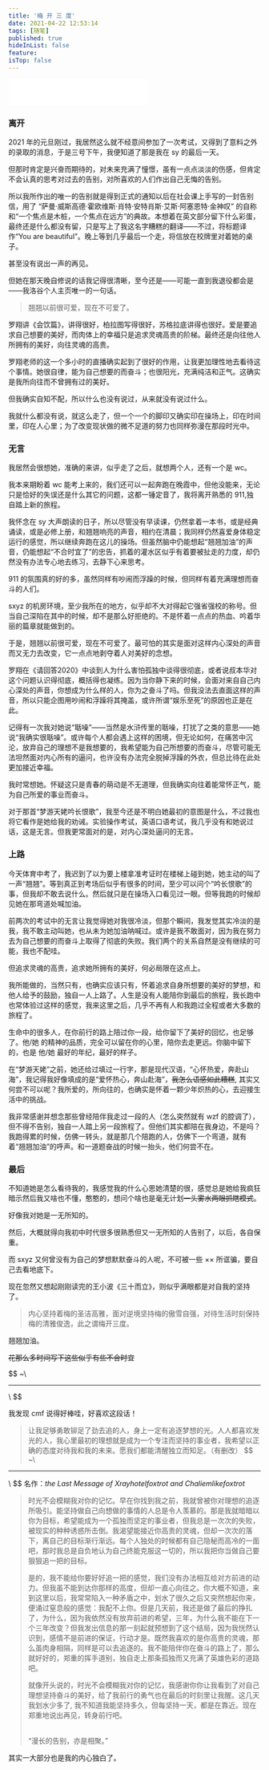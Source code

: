 ```yaml
---
title: '梅 开 三 度'
date: 2021-04-22 12:53:14
tags: [随笔]
published: true
hideInList: false
feature: 
isTop: false
---
```

<iframe frameborder="no" border="0" marginwidth="0" marginheight="0" width=280 height=52 src="//music.163.com/outchain/player?type=2&id=167870&auto=0&height=32"></iframe>

### 离开

2021 年的元旦刚过，我居然这么就不经意间参加了一次考试，又得到了意料之外的录取的消息，于是三号下午，我便知道了那是我在 sy 的最后一天。

但那时肯定是兴奋而期待的，对未来充满了憧憬，虽有一点点淡淡的伤感，但肯定不会认真的思考对过去的告别，对所喜欢的人们作出自己无悔的告别。

所以我所作出的唯一的告别就是得到正式的通知以后在社会课上手写的一封告别信，用了 “萨曼·威斯高德·霍欧维斯·肖特·安特肖斯·艾斯·阿塞恩特·金神叹” 的自称和“一个焦点是木桩，一个焦点在远方”的典故。本想着在英文部分留下什么彩蛋，最终还是什么都没有留，只是写上了我这名字糟糕的翻译——不过，将标题译作“You are beautiful”。晚上等到几乎最后一个走，将信放在校牌里对着她的桌子。

甚至没有说出一声的再见。

但她在那天晚自修说的话我记得很清晰，至今还是——可能一直到我退役都会是——我洛谷个人主页唯一的一句话。

> 翘翘以前很可爱，现在不可爱了。

罗翔讲《会饮篇》，讲得很好，柏拉图写得很好，苏格拉底讲得也很好。爱是要追求自己想要的美好，而肉体上的幸福只是追求灵魂高贵的阶梯。最终还是向往他人所拥有的美好，向往灵魂的高贵。

罗翔老师的这一个多小时的直播确实起到了很好的作用，让我更加理性地去看待这个事情。她很自律，能为自己想要的而奋斗；也很阳光，充满纯洁和正气。这确实是我所向往而不曾拥有过的美好。

但我确实自知不配，所以什么也没有说过，从来就没有说过什么。

我就什么都没有说，就这么走了，但一个一个的脚印又确实印在操场上，印在时间里，印在人心里；为了改变现状做的微不足道的努力也同样弥漫在那段时光中。
### 无言

我居然会很想她，准确的来讲，似乎走了之后，就想两个人，还有一个是 wc。

我本来期盼着 wc 能考上来的，我们还可以一起奔跑在晚霞中，但他没能来，无论只是恰好的失误还是什么其它的问题，这都一锤定音了，我将离开熟悉的 911,独自踏上新的旅程。

我怀念在 sy 大声朗读的日子，所以尽管没有早读课，仍然拿着一本书，或是经典诵读，或是必修上册，和翘翘响亮的声音，相约在清晨；我同样仍然喜爱身体稳定运行的感觉，所以继续奔跑在这儿的操场。但虽然脑中仍能想起“翘翘加油”的声音，仍能想起“不合时宜了”的忠告，抓着的灌水区似乎有着要被扯走的力度，却仍然没有办法专心地去练习，去静下心来思考。

911 的氛围真的好的多，虽然同样有吵闹而浮躁的时候，但同样有着充满理想而奋斗的人们。

sxyz 的机房环境，至少我所在的地方，似乎却不大对得起它强省强校的称号。但当自己深陷在其中的时候，却不是那么好拒绝的。不是怀着一点点的热血、吟着华丽的篇章就能做到的。

于是，翘翘以前很可爱，现在不可爱了。最可怕的其实是面对这样内心深处的声音而又无力去改变，它一点点地剥夺着人对美好的念想。

罗翔在《请回答2020》中谈到人为什么害怕孤独中谈得很彻底，或者说叔本华对这个问题认识得彻底，概括得也凝练。因为当你静下来的时候，会面对来自自己内心深处的声音，你想成为什么样的人，你为之奋斗了吗。但我没法去直面这样的声音，所以只能企图用吵闹和浮躁将其掩盖，或许所谓“娱乐至死”的原因也正是在此。

记得有一次我对她说“聒噪”——当然是水浒传里的聒噪，打扰了之类的意思——她说“我确实很聒噪”。或许每个人都会遇上这样的困境，但无论如何，在痛苦中沉沦，放弃自己的理想不是我想要的，我希望能为自己所想要的而奋斗，尽管可能无法坦然面对内心所有的逼问，也许没有办法完全脱掉浮躁的外衣，但总比待在此处更加接近幸福。

我时常想她。怀疑这只是青春的萌动是不无道理，但我确实向往着能常怀正气，能为自己所爱的事业而奋斗。

对于那首“梦游天姥吟长恨歌”，我至今还是不明白她最初的意图是什么，不过我也将它看作是她给我的劝诫。实验操作考试，英语口语考试，我几乎没有和她说过话，这是无言。但我更常面对的是，对内心深处逼问的无言。

### 上路

今天体育中考了，我迟到了以为要上楼拿准考证时在楼梯上碰到她，她主动的叫了一声“翘翘”。等到真正到考场后似乎有很多的时间，至少可以问个“吟长恨歌”的事，但我却不敢去说什么。然后就只是在操场入口看见过一眼。但等我跑的时候却见她在那弯道处喊加油。

前两次的考试中的无言让我觉得她对我很冷淡，但那个瞬间，我发觉其实冷淡的是我，我不敢主动叫她，也从未为她加油呐喊过。或许是我不敢面对，因为我在努力去为自己想要的而奋斗上取得了彻底的失败。我们两个的关系自然是没有继续的可能，我也不配哇。

但追求灵魂的高贵，追求她所拥有的美好，何必局限在这点上。

我所能做的，当然只有，也确实应该只有，怀着追求自身所想要的美好的梦想，和他人给予的鼓励，独自一人上路了。人生是没有人能陪你到最后的旅程，我长跑中也常体验过这样的感觉，我来这里之后，几乎不再有人和我跑过全程或者大多数的旅程了。

生命中的很多人，在你前行的路上陪过你一段，给你留下了美好的回忆，也足够了。他/她 的精神的品质，完全可以留在你的心里，陪你去走更远。你脑中留下的，也是 他/她 最好的年纪，最好的样子。

在“梦游天姥”之前，她还给过填过一行字，那是现代汉语，“心怀热爱，奔赴山海”，我记得我好像填成的是“爱怀热心，奔山赴海”，~~我怎么语感如此糟糕~~, 其实又何尝不可以呢？我所爱的，所向往的，也确实是怀着一颗少年炽热的心，去迎接生活中的挑战。

我非常感谢并想念那些曾经陪伴我走过一段的人（怎么突然就有 wzf 的腔调了），但不得不告别，独自一人踏上另一段旅程了。但他们其实都陪在我身边，不是吗？我跑得累的时候，仿佛一转头，就是那几个陪跑的人，仿佛下一个弯道，就有着“翘翘加油”的呼声。和一道题奋战的时候一抬头，他们何尝不在。


### 最后

不知道她是怎么看待我的，我感觉我的什么心思她清楚的很，感觉总是她给我疯狂暗示然后我又啥也不懂，憨憨的，想问个啥也是毫无计划~~一头雾水两眼抓瞎模式~~。

好像我对她是一无所知的。

然后，大概就得向我初中时代很多很熟悉但又一无所知的人告别了，以后，各自保重。

而 sxyz 又何曾没有为自己的梦想默默奋斗的人呢，不可被一些 $\times \times$ 所诓骗，要自己去看地底下。

现在忽然又想起刚刚读完的王小波《三十而立》，则似乎满眼都是对自我的坚持了。

> 内心坚持着梅的圣洁高雅，面对逆境坚持梅的傲雪自强，对待生活时刻保持梅的清雅俊逸，此之谓梅开三度。

翘翘加油。

~~花那么多时间写下这些似乎有些不合时宜~~

$$
~\\
***
\\
$$

我发现 cmf 说得好棒哇，好喜欢这段话！

> 让我足够勇敢铆足了劲去追的人，身上一定有追逐梦想的光。人人都喜欢发光的人，我心里最初的理想就是成为一个专注而坚持的事业者，我希望以正确的态度对待我和我的未来。愿我们都能清醒独立而知足。（有删改）
$$
~\\
***
\\
$$
名作：*the Last Message of Xrayhotelfoxtrot and Chaliemlikefoxtrot*

> 时光不会模糊我对你的记忆。早在你找到我之前，我就曾被你对理想的追逐所吸引。能坚持做自己向想做的事情的人总是令人羡慕的。那是我就暗暗以你为目标，希望能成为一个孤独而坚定的事业者，但我总是一次次的失败，被现实的种种诱惑所击倒。我渴望能接近你高贵的灵魂，但却一次次的落下，离自己的目标渐行渐远。每个人独处的时候都有自己隐秘而高冷的一面吧，那时我总是自负地认为自己终能克服这一切的，所以我把你当做自己要狠狠追一把的目标。
><br>
>
>是的，我不能给你要好好追一把的感觉，我们没有办法相互给对方前进的动力。但我虽不能到达你那样的高度，但却一直心向往之。你大概不知道，来到这里以后，我常常陷入一种矛盾之中，划水了很久之后又突然想起你来，便涌过窒息般的感觉：我配不上你。但是几天前，我还是做了最后的挣扎了，为什么，因为我依然没有放弃前进的希望，三年，为什么我不能在下一个三年改变？但我发出信息的那一刻起就预想到了这个结局，因为我恍然认识到，感情不是前进的保证，行动才是。既然我喜欢的是你高贵的灵魂，那么虽肉身相隔，同样是可以去追逐的。我不能陪伴你在奋斗的路上了，那么就好好的，郑重的挥手道别，独自走上那条孤独而又充满了英雄色彩的道路吧。
><br>
>
>就像开头说的，时光不会模糊我对你的记忆，我感谢你你让我看到了对自己理想坚持奋斗的美好，给了我前行的勇气也在最后的时刻里让我醒。这几天我划水少多了, 我不知道我能坚持多久，但每坚持一天，都是在靠近。现在郑重地说出再见，转身前行吧。
>
><br>
>“漫长的告别，亦是相聚。”

其实一大部分也是我的内心独白了。